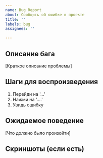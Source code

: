```yaml
---
name: Bug Report
about: Сообщить об ошибке в проекте
title: ''
labels: bug
assignees: ''

---
```


## Описание бага
[Краткое описание проблемы]

## Шаги для воспроизведения
1. Перейди на '...'
2. Нажми на '....'
3. Увидь ошибку

## Ожидаемое поведение
[Что должно было произойти]

## Скриншоты (если есть)